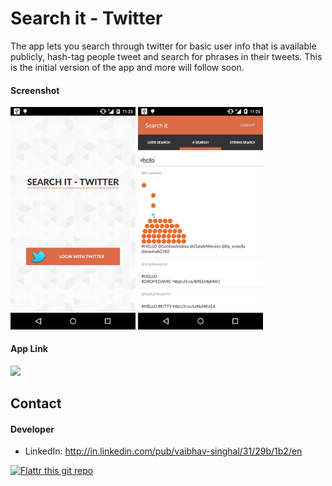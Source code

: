 # Search it - Twitter

The app lets you search through twitter for basic user info that is available publicly, hash-tag people tweet and search for phrases in their tweets. This is the initial version of the app and more will follow soon.

#### Screenshot
<img src="https://github.com/v-singhal/twittersearch/blob/v1.0.1/Screenshots/1.%20login.png" width="200">
<img src="https://github.com/v-singhal/twittersearch/blob/v1.0.1/Screenshots/2.%20hash_tag_search.png" width="200">

#### App Link
<!-- edit this image location -->
<a href="https://play.google.com/store/apps/details?id=com.vbstudio.twittersearch" target="_blank"><img src="https://raw.github.com/repat/README-template/master/googleplay.png"></a>

## Contact
#### Developer
* LinkedIn: http://in.linkedin.com/pub/vaibhav-singhal/31/29b/1b2/en

[![Flattr this git repo](http://api.flattr.com/button/flattr-badge-large.png)](https://flattr.com/submit/auto?user_id=username&url=https://github.com/username/appname&title=appname&language=&tags=github&category=software) 
